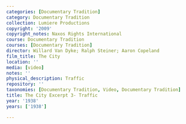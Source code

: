 ```yaml
---
categories: [Documentary Tradition]
category: Documentary Tradition
collection: Lumiere Productions
copyright: '2009'
copyright_notes: Naxos Rights International
course: Documentary Tradition
courses: [Documentary Tradition]
director: Willard Van Dyke; Ralph Steiner; Aaron Copeland
film_title: The City
location: ''
media: [video]
notes: ''
physical_description: Traffic
repository: ''
taxonomies: [Documentary Tradition, Video, Documentary Tradition]
title: The City Excerpt 3- Traffic
year: '1938'
years: ['1938']

---
```


